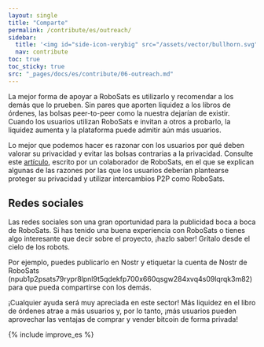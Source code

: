 ```yaml
---
layout: single
title: "Comparte"
permalink: /contribute/es/outreach/
sidebar:
  title: '<img id="side-icon-verybig" src="/assets/vector/bullhorn.svg"/>Comparte'
  nav: contribute
toc: true
toc_sticky: true
src: "_pages/docs/es/contribute/06-outreach.md"
---
```


La mejor forma de apoyar a RoboSats es utilizarlo y recomendar a los demás que lo prueben. Sin pares que aporten liquidez a los libros de órdenes, las bolsas peer-to-peer como la nuestra dejarían de existir. Cuando los usuarios utilizan RoboSats e invitan a otros a probarlo, la liquidez aumenta y la plataforma puede admitir aún más usuarios.

Lo mejor que podemos hacer es razonar con los usuarios por qué deben valorar su privacidad y evitar las bolsas contrarias a la privacidad. Consulte este [artículo](https://bitcoinmagazine.com/culture/the-value-of-p2p-bitcoin-exchanges), escrito por un colaborador de RoboSats, en el que se explican algunas de las razones por las que los usuarios deberían plantearse proteger su privacidad y utilizar intercambios P2P como RoboSats.

## Redes sociales

Las redes sociales son una gran oportunidad para la publicidad boca a boca de RoboSats. Si has tenido una buena experiencia con RoboSats o tienes algo interesante que decir sobre el proyecto, ¡hazlo saber! Grítalo desde el cielo de los robots.

Por ejemplo, puedes publicarlo en Nostr y etiquetar la cuenta de Nostr de RoboSats (npub1p2psats79rypr8lpnl9t5qdekfp700x660qsgw284xvq4s09lqrqk3m82) para que pueda compartirse con los demás.

¡Cualquier ayuda será muy apreciada en este sector! Más liquidez en el libro de órdenes atrae a más usuarios y, por lo tanto, ¡más usuarios pueden aprovechar las ventajas de comprar y vender bitcoin de forma privada!

{% include improve_es %}
